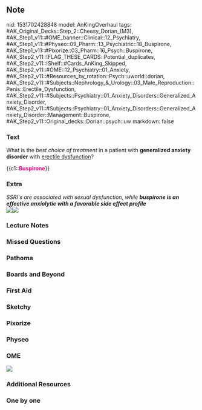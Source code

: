 ## Note
nid: 1531702428848
model: AnKingOverhaul
tags: #AK_Original_Decks::Step_2::Cheesy_Dorian_(M3), #AK_Step1_v11::#OME_banner::Clinical::12_Psychiatry, #AK_Step1_v11::#Physeo::09_Pharm::13_Psychiatric::18_Buspirone, #AK_Step1_v11::#Pixorize::03_Pharm::16_Psych::Buspirone, #AK_Step2_v11::!FLAG_THESE_CARDS::Potential_duplicates, #AK_Step2_v11::!Shelf::#Cards_AnKing_Skipped, #AK_Step2_v11::#OME::12_Psychiatry::01_Anxiety, #AK_Step2_v11::#Resources_by_rotation::Psych::uworld::dorian, #AK_Step2_v11::#Subjects::Nephrology_&_Urology::03_Male_Reproduction::Penis::Erectile_Dysfunction, #AK_Step2_v11::#Subjects::Psychiatry::01_Anxiety_Disorders::Generalized_Anxiety_Disorder, #AK_Step2_v11::#Subjects::Psychiatry::01_Anxiety_Disorders::Generalized_Anxiety_Disorder::Management::Buspirone, #AK_Step2_v11::Original_decks::Dorian::psych::uw
markdown: false

### Text
What is the <i>best choice of treatment</i> in a patient with
<b>generalized anxiety disorder</b> with <u>erectile
dysfunction</u>?
<div>
  {{c1::<font color="#FC0280"><b>Buspirone</b></font>}}
</div>

### Extra
<div>
  <i>SSRI's are associated with sexual dysfunction, while
  <b>buspirone is an effective anxiolytic with a favorable side
  effect profile</b></i>
</div>
<div>
  <img src="paste-645486339948545.jpg"><i><img src=
  "paste-2187791916072961.jpg"></i>
</div>

### Lecture Notes


### Missed Questions


### Pathoma


### Boards and Beyond


### First Aid


### Sketchy


### Pixorize


### Physeo


### OME
<div class="ome-widget">
  <a href=
  "https://onlinemeded.org/spa/psychiatry?ref=anki"><img src=
  "_OME_AnkiFlashcards_Topic_2.png"></a>
</div>

### Additional Resources


### One by one

